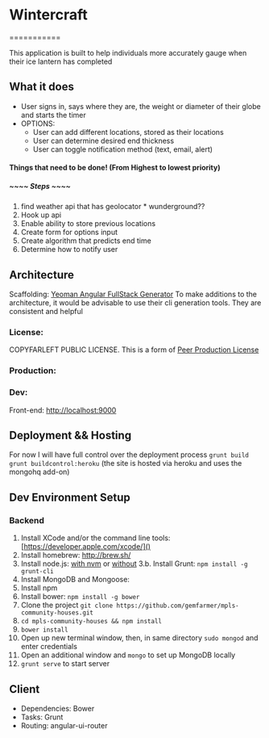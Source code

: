 # Wintercraft
===========

This application is built to help individuals more accurately gauge when their ice lantern has completed

## What it does
* User signs in, says where they are, the weight or diameter of their globe and starts the timer
* OPTIONS:
  * User can add different locations, stored as their locations
  * User can determine desired end thickness
  * User can toggle notification method (text, email, alert)

#### Things that need to be done! (From Highest to lowest priority)
##### ~~~~ Steps ~~~~
  1. find weather api that has geolocator
    * wunderground??
  2. Hook up api
  3. Enable ability to store previous locations
  4. Create form for options input
  5. Create algorithm that predicts end time
  6. Determine how to notify user

## Architecture

Scaffolding: [Yeoman Angular FullStack Generator](https://www.npmjs.org/package/generator-angular-fullstack)
To make additions to the architecture, it would be advisable to use their cli generation tools. They are consistent and helpful

### License:
COPYFARLEFT PUBLIC LICENSE. This is a form of [Peer Production License](http://p2pfoundation.net/Peer_Production_License)

### Production:

### Dev:
Front-end: [http://localhost:9000](http://localhost:9000)


## Deployment && Hosting
For now I will have full control over the deployment process
 `grunt build`
 `grunt buildcontrol:heroku` (the site is hosted via heroku and uses the mongohq add-on)

## Dev Environment Setup

### Backend

1. Install XCode and/or the command line tools: [https://developer.apple.com/xcode/]()
2. Install homebrew: http://brew.sh/
3. Install node.js: [with nvm](https://github.com/creationix/nvm) or [without](http://nodejs.org/)
3.b. Install Grunt: `npm install -g grunt-cli`
4. Install MongoDB and Mongoose:
5. Install npm
6. Install bower: `npm install -g bower`
7. Clone the project `git clone https://github.com/gemfarmer/mpls-community-houses.git`
8. `cd mpls-community-houses && npm install`
9. `bower install`
10. Open up new terminal window, then, in same directory `sudo mongod` and enter credentials
11. Open an additional window and `mongo` to set up MongoDB locally
12. `grunt serve` to start server

## Client


- Dependencies: Bower
- Tasks: Grunt
- Routing: angular-ui-router


